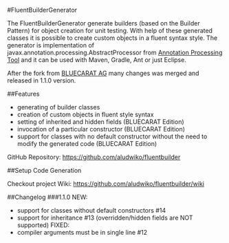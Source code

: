 #FluentBuilderGenerator

The FluentBuilderGenerator generate builders (based on the Builder Pattern) for object creation for unit testing. With help of these generated classes it is possible to create custom objects in a fluent syntax style. The generator is implementation of javax.annotation.processing.AbstractProcessor
 from [Annotation Processing Tool](http://docs.oracle.com/javase/7/docs/technotes/guides/apt/) and it can be used with Maven, Gradle, Ant or just Eclipse.

After the fork from [BLUECARAT AG](https://github.com/bluecarat/fluentbuilder) many changes was merged and released in 1.1.0 version.

##Features
* generating of builder classes
* creation of custom objects in fluent style syntax
* setting of inherited and hidden fields (BLUECARAT Edition)
* invocation of a particular constructor (BLUECARAT Edition)
* support for classes with no default constructor without the need to modify the generated code (BLUECARAT Edition)

GitHub Repository: https://github.com/aludwiko/fluentbuilder

##Setup Code Generation

Checkout project Wiki: https://github.com/aludwiko/fluentbuilder/wiki

##Changelog
###1.1.0
NEW:
 * support for classes without default constructors #14
 * support for inheritance #13 (overridden/hidden fields are NOT supported)
FIXED:
 * compiler arguments must be in single line #12
